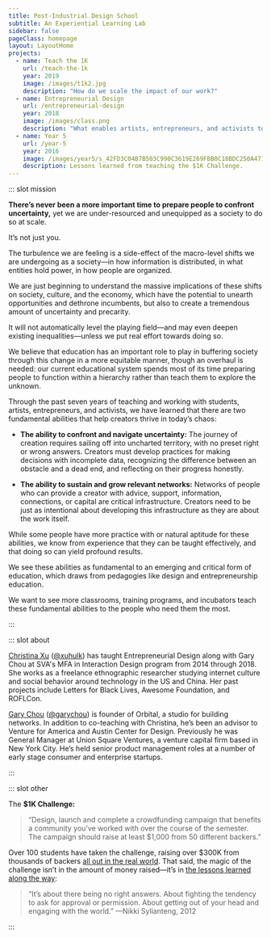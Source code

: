 ```yaml
---
title: Post-Industrial Design School
subtitle: An Experiential Learning Lab
sidebar: false
pageClass: homepage
layout: LayoutHome
projects:
  - name: Teach the 1K
    url: /teach-the-1k
    year: 2019
    image: /images/t1k2.jpg
    description: "How do we scale the impact of our work?"
  - name: Entrepreneurial Design
    url: /entrepreneurial-design
    year: 2018
    image: /images/class.png
    description: "What enables artists, entrepreneurs, and activists to be successful in today’s networked world?"
  - name: Year 5
    url: /year-5
    year: 2016
    image: /images/year5/s_42FD3C04B7B503C990C3619E269FBB0C18BDC250A471A52735CC280C239EE4C5_1485269191543_file.png
    description: Lessons learned from teaching the $1K Challenge.
---
```


::: slot mission

**There’s never been a more important time to prepare people to confront uncertainty,** yet we are under-resourced and unequipped as a society to do so at scale.

It’s not just you.

The turbulence we are feeling is a side-effect of the macro-level shifts we are undergoing as a society—in how information is distributed, in what entities hold power, in how people are organized.

We are just beginning to understand the massive implications of these shifts on society, culture, and the economy, which have the potential to unearth opportunities and dethrone incumbents, but also to create a tremendous amount of uncertainty and precarity.

It will not automatically level the playing field—and may even deepen existing inequalities—unless we put real effort towards doing so.

We believe that education has an important role to play in buffering society through this change in a more equitable manner, though an overhaul is needed: our current educational system spends most of its time preparing people to function within a hierarchy rather than teach them to explore the unknown.

Through the past seven years of teaching and working with students, artists, entrepreneurs, and activists, we have learned that there are two fundamental abilities that help creators thrive in today’s chaos:

* **The ability to confront and navigate uncertainty:** The journey of creation requires sailing off into uncharted territory, with no preset right or wrong answers. Creators must develop practices for making decisions with incomplete data, recognizing the difference between an obstacle and a dead end, and reflecting on their progress honestly.

* **The ability to sustain and grow relevant networks:** Networks of people who can provide a creator with advice, support, information, connections, or capital are critical infrastructure. Creators need to be just as intentional about developing this infrastructure as they are about the work itself.

While some people have more practice with or natural aptitude for these abilities, we know from experience that they can be taught effectively, and that doing so can yield profound results.

We see these abilities as fundamental to an emerging and critical form of education, which draws from pedagogies like design and entrepreneurship education.

We want to see more classrooms, training programs, and incubators teach these fundamental abilities to the people who need them the most.

:::

::: slot about

[Christina Xu](http://christinaxu.org/) ([@xuhulk](https://twitter.com/xuhulk)) has taught Entrepreneurial Design along with Gary Chou at SVA's MFA in Interaction Design program from 2014 through 2018. She works as a freelance ethnographic researcher studying internet culture and social behavior around technology in the US and China. Her past projects include Letters for Black Lives, Awesome Foundation, and ROFLCon.

[Gary Chou](https://garychou.com/) ([@garychou](https://twitter.com/garychou)) is founder of Orbital, a studio for building networks.  In addition to co-teaching with Christina, he’s been an advisor to Venture for America and Austin Center for Design.  Previously he was General Manager at Union Square Ventures, a venture capital firm based in New York City.  He’s held senior product management roles at a number of early stage consumer and enterprise startups.

:::


::: slot other

The **$1K Challenge:**

> “Design, launch and complete a crowdfunding campaign that benefits a community you’ve worked with over the course of the semester.
> The campaign should raise at least $1,000 from 50 different backers.”

Over 100 students have taken the challenge, raising over $300K from thousands of backers [all out in the real world](https://youtu.be/e0Jsq6ZsARI?t=610). That said, the magic of the challenge isn’t in the amount of money raised—it’s in [the lessons learned along the way](https://postindustrialdesign.school/background#students):

> “It’s about there being no right answers. About fighting the tendency to ask for approval or permission. About getting out of your head and engaging with the world.”
—Nikki Sylianteng, 2012

:::
